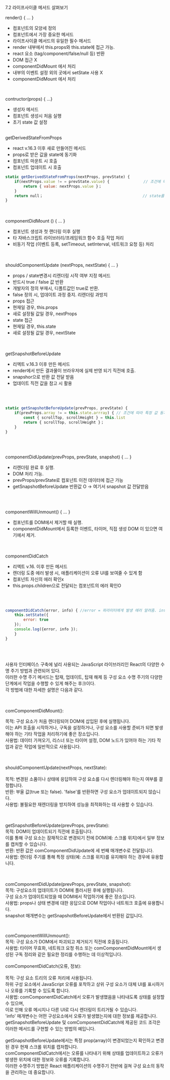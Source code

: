 
7.2 라이프사이클 메서드 살펴보기


render() { ... }<br/>
- 컴포넌트의 모양세 정의<br/>
- 컴포넌트에서 가장 중요한 메서드<br/>
- 라이프사이클 메서드의 유일한 필수 메서드<br/>
- render 내부에서 this.props와 this.state에 접근 가능.<br/>
- react 요소 (tag/component/false/null 등) 반환<br/>
- DOM 접근 X<br/>
- componentDidMount 에서 처리<br/>
- 내부의 이벤트 설정 외의 곳에서 setState 사용 X<br/>
- componentDidMount 에서 처리<br/>
<br/>

contructor(props) { ...}<br/>
- 생성자 메서드<br/>
- 컴포넌트 생성시 처음 실행<br/>
- 초기 state 값 설정<br/>
  <br/>

getDerivedStateFromProps<br/>
- react v.16.3 이후 새로 만들어진 메서드<br/>
- props로 받은 값을 state에 동기화<br/>
- 컴포넌트 마운트 시 호출<br/>
- 컴포넌트 업데이트 시 호출<br/>

```javascript
static getDerivedStateFromProps(nextProps, prevState) {
    if(nextProps.value != = prevState.value) {               // 조건에 따라 특정 값 동기화
        return { value: nextProps.value }；
    }
    return null；                                            // state를 변경할 필요가 없다면 null을 반환
}
```

<br/><br/>
componentDidMount () { ... }
- 컴포넌트 생성과 첫 랜더링 이후 실행
- 타 자바스크립트 라이브러리/프레임워크 함수 호출 작업 처리
- 비동기 작업 (이벤트 등록, setTimeout, setInterval, 네트워크 요청 등) 처리

<br/><br/>
shouldComponentUpdate (nextProps, nextState) { ... }<br/>
- props / state변경시 리렌더링 시작 여부 지정 메서드<br/>
- 반드시 true / false 값 반환<br/>
- 개발자의 정의 부재시, 디폴트값인 true로 반환.<br/>
- false 정의 시, 업데이트 과정 중지. 리렌더링 과방지<br/>
- props 접근<br/>
- 현재일 경우, this.props<br/>
- 새로 설정될 값일 경우, nextProps<br/>
- state 접근<br/>
- 현재일 경우, this.state<br/>
- 새로 설정될 값일 경우, nextState<br/>

<br/><br/>
getSnapshotBeforeUpdate<br/>
- 리엑트 v.16.3 이후 만든 메서드<br/>
- render에서 만든 결과물이 브라우저에 실제 반영 되기 직전에 호출.<br/>
- snapshor으로 반환 값 전달 받음<br/>
- 업데이트 직전 값을 참고 시 활용<br/>

<br/><br/>
```javascript
static getSnapshotBeforeUpdate(prevProps, prevState) {
    if(prevProps.array != = this.state.arrray) { // 조건에 따라 특정 값 동기화
        const { scrollTop, scrollHeight } = this.list
        return { scrollTop, scrollHeight }；
    }
}
```


<br/><br/>

componentDidUpdate(prevProps, prevState, snapshot) { ... }<br/>
- 리렌더링 완료 후 실행.<br/>
- DOM 처리 가능.<br/>
- prevProps/prevState로 컴포넌트 이전 데이터에 접근 가능<br/>
- getSnapshotBeforeUpdate 반환값 O -> 여기서 snapshot 값 전달받음<br/>

<br/><br/>

componentWillUnmount() { ... }<br/>
- 컴포넌트를 DOM에서 제거할 때 실행.<br/>
- componentDidMount에서 등록한 이벤트, 타이머, 직접 생성 DOM 이 있으면 여기에서 제거.<br/>
<br/><br/>

componentDidCatch<br/>
- 리엑트 v.16. 이후 만든 메서드<br/>
- 렌더링 도중 에러 발생 시, 애플리케이션이 오류 UI를 보여줄 수 있게 함<br/>
- 컴포넌트 자신의 에러 확인x<br/>
- this.props.children으로 전달되는 컴포넌트의 에러 확인O<br/>

<br/><br/>
```javascript
componentDidCatch(error, info) { //error = 파라미터에게 발생 에러 알려줌. info = 코드 위치 알려줌
    this.setState({
        error: true
    });
    console.log({error, info });
    }
}
```
<br/><br/>

사용자 인터페이스 구축에 널리 사용되는 JavaScript 라이브러리인 React의 다양한 수명 주기 방법과 관련되어 있다. <br/>
이러한 수명 주기 메서드는 탑재, 업데이트, 탑재 해제 등 구성 요소 수명 주기의 다양한 단계에서 작업을 수행할 수 있게 해주는 후크이다. <br/>
각 방법에 대한 자세한 설명은 다음과 같다.

<br/><br/>
comComponentDidMount():

목적: 구성 요소가 처음 렌더링되어 DOM에 삽입된 후에 실행됩니다. <br/>
이는 API 호출을 시작하거나, 구독을 설정하거나, 구성 요소를 사용할 준비가 되면 발생해야 하는 기타 작업을 처리하기에 좋은 장소입니다.<br/>
사용법: 데이터 가져오기, 리스너 또는 타이머 설정, DOM 노드가 있어야 하는 기타 작업과 같은 작업에 일반적으로 사용됩니다.<br/>

<br/><br/>
shouldComponentUpdate(nextProps, nextState):<br/>
<br/>
목적: 변경된 소품이나 상태에 응답하여 구성 요소를 다시 렌더링해야 하는지 여부를 결정합니다.<br/>
반환: 부울 값(true 또는 false). 'false'를 반환하면 구성 요소가 업데이트되지 않습니다.<br/>
사용법: 불필요한 재렌더링을 방지하여 성능을 최적화하는 데 사용할 수 있습니다.<br/>

<br/><br/>
getSnapshotBeforeUpdate(prevProps, prevState):
<br/>
목적: DOM이 업데이트되기 직전에 호출됩니다. <br/>
이를 통해 구성 요소는 잠재적으로 변경되기 전에 DOM(예: 스크롤 위치)에서 일부 정보를 캡처할 수 있습니다.<br/>
반환: 반환 값은 comComponentDidUpdate에 세 번째 매개변수로 전달됩니다.<br/>
사용법: 렌더링 주기를 통해 특정 상태(예: 스크롤 위치)를 유지해야 하는 경우에 유용합니다.

<br/><br/>
comComponentDidUpdate(prevProps, prevState, snapshot):
<br/>
목적: 구성요소의 업데이트가 DOM에 플러시된 후에 실행됩니다. <br/>
구성 요소가 업데이트되었을 때 DOM에서 작업하기에 좋은 장소입니다.<br/>
사용법: props나 상태 변경에 대한 응답으로 DOM 작업이나 네트워크 호출에 유용합니다. <br/>
snapshot 매개변수는 getSnapshotBeforeUpdate에서 반환된 값입니다.

<br/>

comComponentWillUnmount():
<br/>
목적: 구성 요소가 DOM에서 파괴되고 제거되기 직전에 호출됩니다.<br/>
사용법: 타이머 무효화, 네트워크 요청 취소 또는 comComponentDidMount에서 생성된 구독 정리와 같은 필요한 정리를 수행하는 데 이상적입니다.<br/>
<br/>
comComponentDidCatch(오류, 정보):<br/>
<br/>
목적: 구성 요소 트리의 오류 처리에 사용됩니다. <br/>
하위 구성 요소에서 JavaScript 오류를 포착하고 상위 구성 요소가 대체 UI를 표시하거나 오류를 기록할 수 있도록 합니다.<br/>
사용법: comComponentDidCatch에서 오류가 발생했음을 나타내도록 상태를 설정할 수 있으며, <br/>
이로 인해 오류 메시지나 다른 UI로 다시 렌더링이 트리거될 수 있습니다. <br/>
'info' 매개변수는 어떤 구성요소에서 오류가 발생했는지에 대한 정보를 제공합니다.<br/>
getSnapshotBeforeUpdate 및 comComponentDidCatch에 제공된 코드 조각은 이러한 메서드를 구현할 수 있는 방법의 예입니다.<br/>
<br/>
getSnapshotBeforeUpdate에서는 특정 prop(array)이 변경되었는지 확인하고 변경된 경우 현재 스크롤 위치를 캡처합니다.<br/>
comComponentDidCatch에서는 오류를 나타내기 위해 상태를 업데이트하고 오류가 발생한 위치에 대한 정보와 오류를 기록합니다.<br/>
이러한 수명주기 방법은 React 애플리케이션의 수명주기 전반에 걸쳐 구성 요소의 동작을 관리하는 데 중요합니다.<br/>